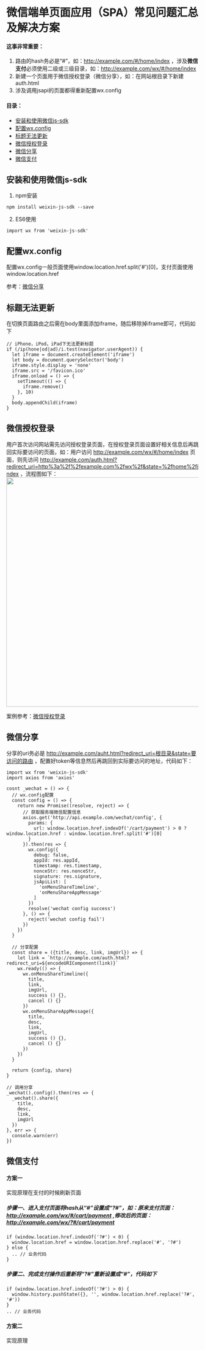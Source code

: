 # 微信端单页面应用（SPA）常见问题汇总及解决方案

#### 这事非常重要：

1. 路由的hash务必是“#”，如：http://example.com/#/home/index ，涉及**微信支付**必须使用二级或三级目录，如：http://example.com/wx/#/home/index
2. 新建一个页面用于微信授权登录（微信分享），如：在网站根目录下新建auth.html
3. 涉及调用jsapi的页面都得重新配置wx.config

#### 目录：

- [安装和使用微信js-sdk](#安装和使用微信js-sdk)
- [配置wx.config](#配置wx.config)
- [标题无法更新](#标题无法更新)
- [微信授权登录](#微信授权登录)
- [微信分享](#微信分享)
- [微信支付](#微信支付)

## 安装和使用微信js-sdk

1. npm安装

```
npm install weixin-js-sdk --save
```

2. ES6使用

```
import wx from 'weixin-js-sdk'
```

## 配置wx.config

配置wx.config一般页面使用window.location.href.split('#')[0]，支付页面使用window.location.href

参考：[微信分享](#微信分享)

## 标题无法更新
在切换页面路由之后需在body里面添加iframe，随后移除掉iframe即可，代码如下
```
// iPhone，iPod，iPad下无法更新标题
if (/ip(hone|od|ad)/i.test(navigator.userAgent)) {
  let iframe = document.createElement('iframe')
  let body = document.querySelector('body')
  iframe.style.display = 'none'
  iframe.src = '/favicon.ico'
  iframe.onload = () => {
    setTimeout(() => {
      iframe.remove()
    }, 10)
  }
  body.appendChild(iframe)
}
```

## 微信授权登录
用户首次访问网站需先访问授权登录页面，在授权登录页面设置好相关信息后再跳回实际要访问的页面，如：用户访问 http://example.com/wx/#/home/index 页面，则先访问 http://example.com/auth.html?redirect_uri=http%3a%2f%2fexample.com%2fwx%2f&state=%2fhome%2findex
，流程图如下：
<img width="600" src="https://github.com/Chooin/wechat-spa/blob/master/picture/flow.png">

案例参考：[微信授权登录](https://github.com/Chooin/wechat-spa/blob/master/examples/auth)

## 微信分享
分享的uri务必是 http://example.com/auht.html?redirect_uri=根目录&state=要访问的路由 ，配置好token等信息然后再跳回到实际要访问的地址，代码如下：
```
import wx from 'weixin-js-sdk'
import axios from 'axios'

cosnt _wechat = () => {
  // wx.config配置
  const config = () => {
    return new Promise((resolve, reject) => {
      // 获取服务端微信配置信息
      axios.get('http://api.example.com/wechat/config', {
        params: {
          url: window.location.href.indexOf('/cart/payment') > 0 ? window.location.href : window.location.href.split('#')[0]
        }
      }).then(res => {
        wx.config({
          debug: false,
          appId: res.appId,
          timestamp: res.timestamp,
          nonceStr: res.nonceStr,
          signature: res.signature,
          jsApiList: [
            'onMenuShareTimeline',
            'onMenuShareAppMessage'
          ]
        })
        resolve('wechat config success')
      }, () => {
        reject('wechat config fail')
      })
    })
  }

  // 分享配置
  const share = ({title, desc, link, imgUrl}) => {
    let link = `http://example.com/auth.html?redirect_uri=${encodeURIComponent(link)}`
    wx.ready(() => {
      wx.onMenuShareTimeline({
        title,
        link,
        imgUrl,
        success () {},
        cancel () {}
      })
      wx.onMenuShareAppMessage({
        title,
        desc,
        link,
        imgUrl,
        success () {},
        cancel () {}
      })
    })
  }

  return {config, share}
}

// 调用分享
_wechat().config().then(res => {
  _wechat().share({
    title,
    desc,
    link,
    imgUrl
  })
}, err => {
  console.warn(err)
})
```

## 微信支付

#### 方案一

实现原理在支付的时候刷新页面

##### 步骤一、进入支付页面将hash从“#”设置成“?#”，如：原来支付页面：http://example.com/wx/#/cart/payment ,修改后的页面：http://example.com/wx/?#/cart/payment 

```
if (window.location.href.indexOf('?#') < 0) {
  window.location.href = window.location.href.replace('#', '?#')
} else {
  .. // 业务代码
}
```

##### 步骤二、完成支付操作后重新将“?#”重新设置成“#”，代码如下

```
if (window.location.href.indexOf('?#') > 0) {
  window.history.pushState({}, '', window.location.href.replace('?#', '#'))
}
.. // 业务代码
```

#### 方案二

实现原理